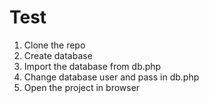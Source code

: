 # Test
1. Clone the repo
2. Create database
3. Import the database from db.php
4. Change database user and pass in db.php
5. Open the project in browser
